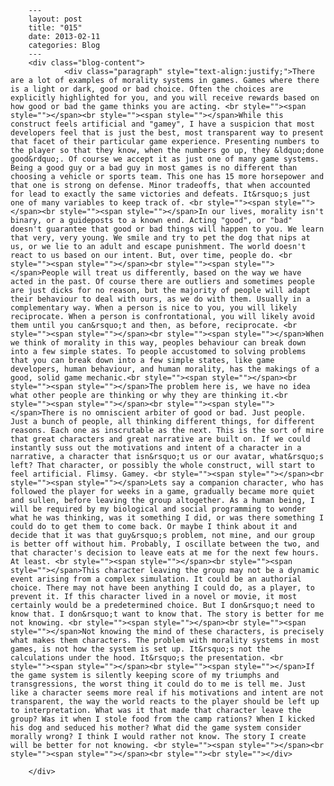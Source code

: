 
        ---
        layout: post
        title: "015"
        date: 2013-02-11
        categories: Blog
        ---
        <div class="blog-content">
				<div class="paragraph" style="text-align:justify;">There are a lot of examples of morality systems in games. Games where there is a light or dark, good or bad choice. Often the choices are explicitly highlighted for you, and you will receive rewards based on how good or bad the game thinks you are acting. <br style=""><span style=""></span><br style=""><span style=""></span>While this construct feels artificial and "gamey", I have a suspicion that most developers feel that is just the best, most transparent way to present that facet of their particular game experience. Presenting numbers to the player so that they know, when the numbers go up, they &ldquo;done good&rdquo;. Of course we accept it as just one of many game systems. Being a good guy or a bad guy in most games is no different than choosing a vehicle or sports team. This one has 15 more horsepower and that one is strong on defense. Minor tradeoffs, that when accounted for lead to exactly the same victories and defeats. It&rsquo;s just one of many variables to keep track of. <br style=""><span style=""></span><br style=""><span style=""></span>In our lives, morality isn't binary, or a guideposts to a known end. Acting "good", or "bad" doesn't guarantee that good or bad things will happen to you. We learn that very, very young. We smile and try to pet the dog that nips at us, or we lie to an adult and escape punishment. The world doesn't react to us based on our intent. But, over time, people do. <br style=""><span style=""></span><br style=""><span style=""></span>People will treat us differently, based on the way we have acted in the past. Of course there are outliers and sometimes people are just dicks for no reason, but the majority of people will adapt their behaviour to deal with ours, as we do with them. Usually in a complementary way. When a person is nice to you, you will likely reciprocate. When a person is confrontational, you will likely avoid them until you can&rsquo;t and then, as before, reciprocate. <br style=""><span style=""></span><br style=""><span style=""></span>When we think of morality in this way, peoples behaviour can break down into a few simple states. To people accustomed to solving problems that you can break down into a few simple states, like game developers, human behaviour, and human morality, has the makings of a good, solid game mechanic.<br style=""><span style=""></span><br style=""><span style=""></span>The problem here is, we have no idea what other people are thinking or why they are thinking it.<br style=""><span style=""></span><br style=""><span style=""></span>There is no omniscient arbiter of good or bad. Just people. Just a bunch of people, all thinking different things, for different reasons. Each one as inscrutable as the next. This is the sort of mire that great characters and great narrative are built on. If we could instantly suss out the motivations and intent of a character in a narrative, a character that isn&rsquo;t us or our avatar, what&rsquo;s left? That character, or possibly the whole construct, will start to feel artificial. Flimsy. Gamey. <br style=""><span style=""></span><br style=""><span style=""></span>Lets say a companion character, who has followed the player for weeks in a game, gradually became more quiet and sullen, before leaving the group altogether. As a human being, I will be required by my biological and social programming to wonder what he was thinking, was it something I did, or was there something I could do to get them to come back. Or maybe I think about it and decide that it was that guy&rsquo;s problem, not mine, and our group is better off without him. Probably, I oscillate between the two, and that character's decision to leave eats at me for the next few hours. At least. <br style=""><span style=""></span><br style=""><span style=""></span>This character leaving the group may not be a dynamic event arising from a complex simulation. It could be an authorial choice. There may not have been anything I could do, as a player, to prevent it. If this character lived in a novel or movie, it most certainly would be a predetermined choice. But I don&rsquo;t need to know that. I don&rsquo;t want to know that. The story is better for me not knowing. <br style=""><span style=""></span><br style=""><span style=""></span>Not knowing the mind of these characters, is precisely what makes them characters. The problem with morality systems in most games, is not how the system is set up. It&rsquo;s not the calculations under the hood. It&rsquo;s the presentation. <br style=""><span style=""></span><br style=""><span style=""></span>If the game system is silently keeping score of my triumphs and transgressions, the worst thing it could do to me is tell me. Just like a character seems more real if his motivations and intent are not transparent, the way the world reacts to the player should be left up to interpretation. What was it that made that character leave the group? Was it when I stole food from the camp rations? When I kicked his dog and seduced his mother? What did the game system consider morally wrong? I think I would rather not know. The story I create will be better for not knowing. <br style=""><span style=""></span><br style=""><span style=""></span><br style=""><br style=""></div>

		</div>
        